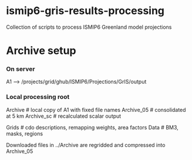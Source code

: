 # ismip6-gris-results-processing
Collection of scripts to process ISMIP6 Greenland model projections

# Archive setup

### On server
A1 --> /projects/grid/ghub/ISMIP6/Projections/GrIS/output

### Local processing root
Archive            # local copy of A1 with fixed file names
Archive_05         # consolidated at 5 km
Archive_sc         # recalculated scalar output

Grids              # cdo descriptions, remapping weights, area factors
Data               # BM3, masks, regions


Downloaded files in ../Archive are regridded and compressed into Archive_05

